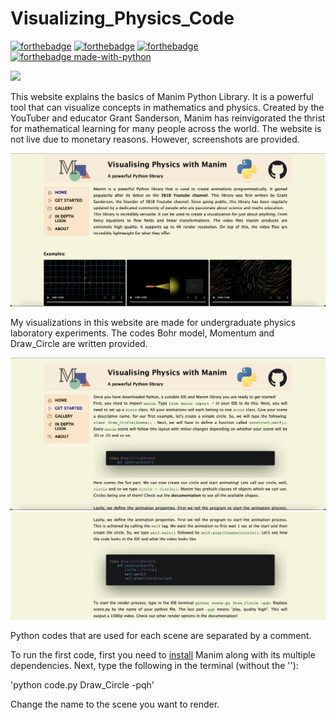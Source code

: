 # Visualizing_Physics_Code
[![forthebadge](https://forthebadge.com/images/badges/uses-html.svg)](https://www.w3schools.com/html/)
[![forthebadge](https://forthebadge.com/images/badges/made-with-javascript.svg)](https://www.w3schools.com/js/default.asp)
[![forthebadge](https://forthebadge.com/images/badges/uses-css.svg)](https://www.w3schools.com/css/)
[![forthebadge made-with-python](http://ForTheBadge.com/images/badges/made-with-python.svg)](https://www.python.org/)

<a href="https://docs.manim.community/en/stable/">
        <img src = 'https://www.manim.community/logo.png' style='height: 80px'/> 
</a>


This website explains the basics of Manim Python Library. It is a powerful tool that can visualize concepts in mathematics and physics. Created by the 
YouTuber and educator Grant Sanderson, Manim has reinvigorated the thrist for mathematical learning for many people across the world. The website is 
not live due to monetary reasons. However, screenshots are provided.

<img src = '/assets/sc1.png'/> 

My visualizations in this website are made for undergraduate physics laboratory experiments. 
The codes Bohr model, Momentum and Draw_Circle are written provided.

<img src = '/assets/sc2.png'/> 
<img src = '/assets/sc3.png'/> 

Python codes that are used for each scene are separated by a comment.

To run the first code, first you need to [install](https://docs.manim.community/en/stable/installation.html) Manim along with its multiple dependencies. Next, type the following in the terminal (without the ''):

'python code.py Draw_Circle -pqh'

Change the name to the scene you want to render. 
